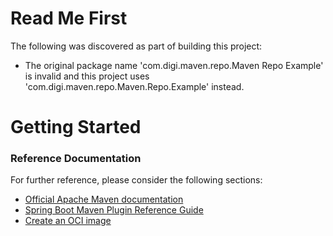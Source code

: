 # Read Me First
The following was discovered as part of building this project:

* The original package name 'com.digi.maven.repo.Maven Repo Example' is invalid and this project uses 'com.digi.maven.repo.Maven.Repo.Example' instead.

# Getting Started

### Reference Documentation
For further reference, please consider the following sections:

* [Official Apache Maven documentation](https://maven.apache.org/guides/index.html)
* [Spring Boot Maven Plugin Reference Guide](https://docs.spring.io/spring-boot/docs/2.5.2/maven-plugin/reference/html/)
* [Create an OCI image](https://docs.spring.io/spring-boot/docs/2.5.2/maven-plugin/reference/html/#build-image)

